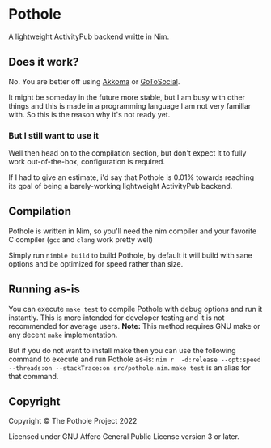 # Pothole

A lightweight ActivityPub backend writte in Nim. 

## Does it work?

No. You are better off using [Akkoma](https://akkoma.social/) or [GoToSocial](https://gotosocial.org/).

It might be someday in the future more stable, but I am busy with other things and this is made in a programming language I am not very familiar with. So this is the reason why it's not ready yet.

### But I still want to use it

Well then head on to the compilation section, but don't expect it to fully work out-of-the-box, configuration is required.

If I had to give an estimate, i'd say that Pothole is 0.01% towards reaching its goal of being a barely-working lightweight ActivityPub backend.

## Compilation

Pothole is written in Nim, so you'll need the nim compiler and your favorite C compiler (`gcc` and `clang` work pretty well)

Simply run `nimble build` to build Pothole, by default it will build with sane options and be optimized for speed rather than size.

## Running as-is

You can execute `make test` to compile Pothole with debug options and run it instantly. This is more intended for developer testing and it is not recommended for average users. **Note:** This method requires GNU make or any decent `make` implementation.

But if you do not want to install make then you can use the following command to execute and run Pothole as-is: `nim r  -d:release --opt:speed --threads:on --stackTrace:on src/pothole.nim`. `make test` is an alias for that command.

## Copyright

Copyright © The Pothole Project 2022

Licensed under GNU Affero General Public License version 3 or later.
